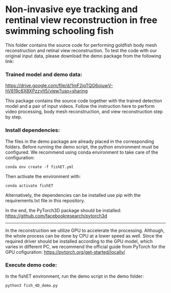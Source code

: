 # Non-invasive eye tracking and rentinal view reconstruction in free swimming schooling fish
This folder contains the source code for performing goldfish body mesh reconstruction and retinal view reconstruction. 
To test the code with our original input data, please download the demo package from the following link:

### Trained model and demo data:
https://drive.google.com/file/d/1mF2jqTQG6ojuwV-hV819c6X8XPzzyIt5/view?usp=sharing

This package contains the source code together with the trained detection model and a pair of input videos.
Follow the instruction here to perform video processing, body mesh reconstruction, and view reconstruction step by step.

### Install dependencies:
The files in the demo package are already placed in the corresponding folders.
Before running the demo script, the python environment must be configured.
We recommend using conda environment to take care of the configuration:
```
conda env create -f fishET.yml
```
Then activate the environment with:
```
conda activate fishET
```
Alternatively, the dependencies can be installed use pip with the requirements.txt file in this repository.

In the end, the PyTorch3D package should be installed:
https://github.com/facebookresearch/pytorch3d

---

In the reconstruction we utilize GPU to accelerate the processing. 
Although, the whole process can be done by CPU at a lower speed as well.
Since the required driver should be installed according to the GPU model, which varies in different PC, we recommend the official guide from PyTorch for the GPU cofiguration:
https://pytorch.org/get-started/locally/

### Execute demo code:
In the fishET environment, run the demo script in the demo folder:
```
python3 fish_4D_demo.py
```
